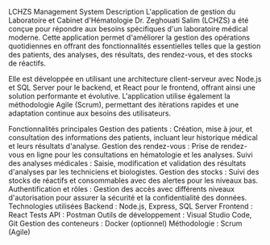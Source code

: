 LCHZS Management System
Description
L'application de gestion du Laboratoire et Cabinet d'Hématologie Dr. Zeghouati Salim (LCHZS) a été conçue pour répondre aux besoins spécifiques d'un laboratoire médical moderne. Cette application permet d'améliorer la gestion des opérations quotidiennes en offrant des fonctionnalités essentielles telles que la gestion des patients, des analyses, des résultats, des rendez-vous, et des stocks de réactifs.

Elle est développée en utilisant une architecture client-serveur avec Node.js et SQL Server pour le backend, et React pour le frontend, offrant ainsi une solution performante et évolutive. L'application utilise également la méthodologie Agile (Scrum), permettant des itérations rapides et une adaptation continue aux besoins des utilisateurs.

Fonctionnalités principales
Gestion des patients : Création, mise à jour, et consultation des informations des patients, incluant leur historique médical et leurs résultats d'analyse.
Gestion des rendez-vous : Prise de rendez-vous en ligne pour les consultations en hématologie et les analyses.
Suivi des analyses médicales : Saisie, modification et validation des résultats d'analyses par les techniciens et biologistes.
Gestion des stocks : Suivi des stocks de réactifs et consommables avec des alertes pour les niveaux bas.
Authentification et rôles : Gestion des accès avec différents niveaux d'autorisation pour assurer la sécurité et la confidentialité des données.
Technologies utilisées
Backend : Node.js, Express, SQL Server
Frontend : React
Tests API : Postman
Outils de développement : Visual Studio Code, Git
Gestion des conteneurs : Docker (optionnel)
Méthodologie : Scrum (Agile)
